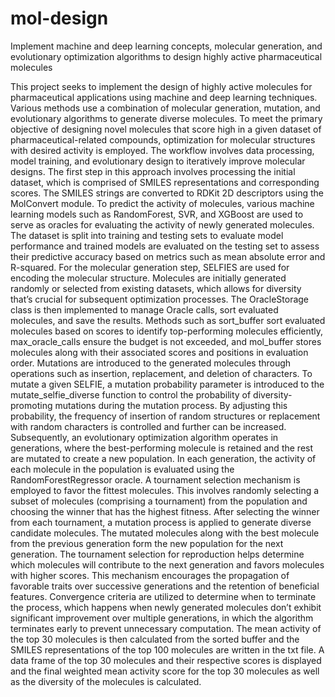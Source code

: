 # mol-design
Implement machine and deep learning concepts, molecular generation, and evolutionary optimization algorithms to design highly active pharmaceutical molecules

This project seeks to implement the design of highly active molecules for pharmaceutical applications using machine and deep learning techniques. Various methods use a combination of molecular generation, mutation, and evolutionary algorithms to generate diverse molecules. To meet the primary objective of designing novel molecules that score high in a given dataset of pharmaceutical-related compounds, optimization for molecular structures with desired activity is employed. The workflow involves data processing, model training, and evolutionary design to iteratively improve molecular designs.
The first step in this approach involves processing the initial dataset, which is comprised of SMILES representations and corresponding scores. The SMILES strings are converted to RDKit 2D descriptors using the MolConvert module. To predict the activity of molecules, various machine learning models such as RandomForest, SVR, and XGBoost are used to serve as oracles for evaluating the activity of newly generated molecules. The dataset is split into training and testing sets to evaluate model performance and trained models are evaluated on the testing set to assess their predictive accuracy based on metrics such as mean absolute error and R-squared.
For the molecular generation step, SELFIES are used for encoding the molecular structure. Molecules are initially generated randomly or selected from existing datasets, which allows for diversity that’s crucial for subsequent optimization processes. The OracleStorage class is then implemented to manage Oracle calls, sort evaluated molecules, and save the results. Methods such as sort_buffer sort evaluated molecules based on scores to identify top-performing molecules efficiently, max_oracle_calls ensure the budget is not exceeded, and mol_buffer stores molecules along with their associated scores and positions in evaluation order. Mutations are introduced to the generated molecules through operations such as insertion, replacement, and deletion of characters. To mutate a given SELFIE, a mutation probability parameter is introduced to the mutate_selfie_diverse function to control the probability of diversity-promoting mutations during the mutation process. By adjusting this probability, the frequency of insertion of random structures or replacement with random characters is controlled and further can be increased.
Subsequently, an evolutionary optimization algorithm operates in generations, where the best-performing molecule is retained and the rest are mutated to create a new population. In each generation, the activity of each molecule in the population is evaluated using the RandomForestRegressor oracle. A tournament selection mechanism is employed to favor the fittest molecules. This involves randomly selecting a subset of molecules (comprising a tournament) from the population and choosing the winner that has the highest fitness. After selecting the winner from each tournament, a mutation process is applied to generate diverse candidate molecules. The mutated molecules along with the best molecule from the previous generation form the new population for the next generation. The tournament selection for reproduction helps determine which molecules will contribute to the next generation and favors molecules with higher scores. This mechanism encourages the propagation of favorable traits
over successive generations and the retention of beneficial features. Convergence criteria are utilized to determine when to terminate the process, which happens when newly generated molecules don’t exhibit significant improvement over multiple generations, in which the algorithm terminates early to prevent unnecessary computation. The mean activity of the top 30 molecules is then calculated from the sorted buffer and the SMILES representations of the top 100 molecules are written in the txt file. A data frame of the top 30 molecules and their respective scores is displayed and the final weighted mean activity score for the top 30 molecules as well as the diversity of the molecules is calculated.
